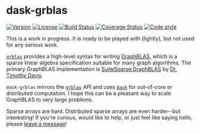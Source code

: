 # dask-grblas
[![Version](https://img.shields.io/pypi/v/dask-grblas.svg)](https://pypi.org/project/dask-grblas/)
[![License](https://img.shields.io/badge/License-Apache%202.0-blue.svg)](https://github.com/metagraph-dev/dask-grblas/blob/main/LICENSE)
[![Build Status](https://github.com/metagraph-dev/dask-grblas/workflows/Test%20and%20Deploy/badge.svg)](https://github.com/metagraph-dev/dask-grblas/actions)
[![Coverage Status](https://coveralls.io/repos/github/metagraph-dev/dask-grblas/badge.svg?branch=main)](https://coveralls.io/github/metagraph-dev/dask-grblas?branch=main)
[![Code style](https://img.shields.io/badge/code%20style-black-000000.svg)](https://github.com/psf/black)

This is a work in progress.  It is ready to be played with (lightly), but not used for any serious work.

[`grblas`](https://github.com/metagraph-dev/grblas/) provides a high-level syntax for writing [GraphBLAS](https://github.com/GraphBLAS/GraphBLAS-Pointers), which is a sparse linear algebra specification suitable for many graph algorithms.  The primary GraphBLAS implementation is [SuiteSparse:GraphBLAS](https://github.com/DrTimothyAldenDavis/GraphBLAS/) by [Dr. Timothy Davis](http://faculty.cse.tamu.edu/davis/GraphBLAS.html).

`dask-grblas` mirrors the [`grblas`](https://github.com/metagraph-dev/grblas/) API and uses [`dask`](https://dask.org/) for out-of-core or distributed computation.  I hope this can be a pleasant way to scale GraphBLAS to very large problems.

Sparse arrays are hard.  Distributed sparse arrays are even harder--but interesting!  If you're curious, would like to help, or just feel like saying hello, please [leave a message](https://github.com/metagraph-dev/dask-grblas/issues)!
